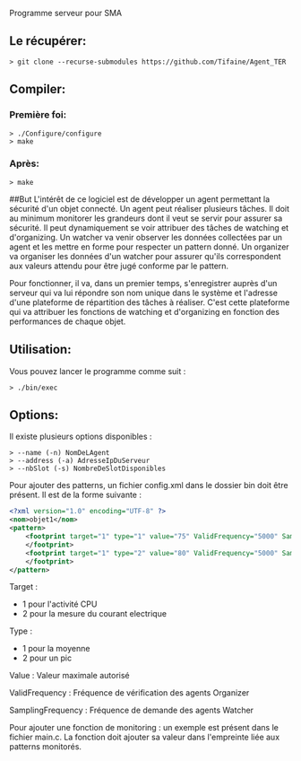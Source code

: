 Programme serveur pour SMA

## Le récupérer:
```Shell
> git clone --recurse-submodules https://github.com/Tifaine/Agent_TER
```

## Compiler:
### Première foi:
```Shell
> ./Configure/configure
> make
```

### Après:
```Sehll
> make
```

##But
L'intérêt de ce logiciel est de développer un agent permettant la sécurité d'un objet connecté. 
Un agent peut réaliser plusieurs tâches. Il doit au minimum monitorer les grandeurs dont il veut se servir pour assurer sa sécurité. 
Il peut dynamiquement se voir attribuer des tâches de watching et d'organizing. 
Un watcher va venir observer les données collectées par un agent et les mettre en forme pour respecter un pattern donné.
Un organizer va organiser les données d'un watcher pour assurer qu'ils correspondent aux valeurs attendu pour être jugé conforme par le pattern.


Pour fonctionner, il va, dans un premier temps, s'enregistrer auprès d'un serveur qui va lui répondre son nom unique dans le système et l'adresse d'une plateforme de répartition des tâches à réaliser. C'est cette plateforme qui va attribuer les fonctions de watching et d'organizing en fonction des performances de chaque objet.

## Utilisation:
Vous pouvez lancer le programme comme suit :
```Shell
> ./bin/exec
```

## Options:
Il existe plusieurs options disponibles :
```Shell
> --name (-n) NomDeLAgent
> --address (-a) AdresseIpDuServeur
> --nbSlot (-s) NombreDeSlotDisponibles
```

Pour ajouter des patterns, un fichier config.xml dans le dossier bin doit être présent.
Il est de la forme suivante : 
```XML
<?xml version="1.0" encoding="UTF-8" ?>
<nom>objet1</nom>
<pattern>
	<footprint target="1" type="1" value="75" ValidFrequency="5000" SamplingFrequency="500">		
	</footprint>
	<footprint target="1" type="2" value="80" ValidFrequency="5000" SamplingFrequency="1000">		
	</footprint>
</pattern>
```
Target : 
- 1 pour l'activité CPU
- 2 pour la mesure du courant electrique

Type : 
- 1 pour la moyenne 
- 2 pour un pic

Value : Valeur maximale autorisé

ValidFrequency : Fréquence de vérification des agents Organizer

SamplingFrequency : Fréquence de demande des agents Watcher




Pour ajouter une fonction de monitoring : un exemple est présent dans le fichier main.c.
La fonction doit ajouter sa valeur dans l'empreinte liée aux patterns monitorés.